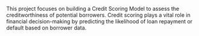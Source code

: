 This project focuses on building a Credit Scoring Model to assess the creditworthiness of potential borrowers. Credit scoring plays a vital role in financial decision-making by predicting the likelihood of loan repayment or default based on borrower data.
